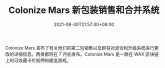 ﻿---
title: "Colonize Mars 新包装销售和合并系统"
date: 2021-06-30T21:57:40+08:00
lastmod: 2021-06-30T16:45:40+08:00
draft: false
authors: ["Vanessa"]
description: "Colonize Mars 宣布了有关他们的第二包销售以及即将对混合和升级系统进行更改的详细信息。两者都将在 7 月初发布。Colonize Mars 是一款在 WAX 区块链上的可收藏卡片抵押和建造游戏。"
featuredImage: "colonize-mars-new-pack-sale-and-merging-system.png"
tags: ["Strategy Game","策略游戏","Play to Earn"]
categories: ["news"]
news: ["策略游戏"]
weight: 
lightgallery: true
pinned: false
recommend: false
recommend1: false
---

Colonize Mars 宣布了有关他们的第二包销售以及即将对混合和升级系统进行更改的详细信息。两者都将在 7 月初发布。Colonize Mars 是一款在 WAX 区块链上的可收藏卡片抵押和建造游戏。

<!--more-->

